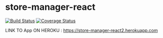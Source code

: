 # store-manager-react

[![Build Status](https://travis-ci.org/habibaudu/store-manager-react.svg?branch=stagging)](https://travis-ci.org/habibaudu/store-manager-react) [![Coverage Status](https://coveralls.io/repos/github/habibaudu/store-manager-react/badge.svg?branch=fetature%2F164495469%2Fimprove-test)](https://coveralls.io/github/habibaudu/store-manager-react?branch=fetature%2F164495469%2Fimprove-test)

LINK TO App ON HEROKU : https://store-manager-react2.herokuapp.com
